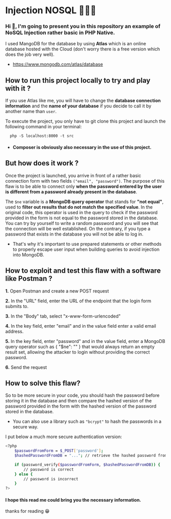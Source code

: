 # Injection NOSQL 🕵🏻‍♂

### Hi 👋, I'm going to present you in this repository an example of **NoSQL Injection** rather basic in PHP Native.

I used MangoDB for the database by using **Atlas** which is an online database hosted with the Cloud (don't worry there is a free version which does the job very well). 

- https://www.mongodb.com/atlas/database

## How to run this project locally to try and play with it ?

If you use Atlas like me, you will have to change the **database connection information** and the **name of your database** if you decide to call it by another name than `user`.

To execute the project, you only have to git clone this project and launch the following command in your terminal: 

```http
  php -S localhost:8000 -t src
```

- #### Composer is obviously also necessary in the use of this project.

## But how does it work ?

Once the project is launched, you arrive in front of a rather basic connection form with two fields `("email", "password")`. The purpose of this flaw is to be able to connect only **when the password entered by the user is different from a password already present in the database**.

The `$ne` variable is a **MongoDB query operator** that stands for **"not equal"**, used to __filter out results that do not match the specified value__. In the original code, this operator is used in the query to check if the password provided in the form is not equal to the password stored in the database.
You can try by yourself to write a random password and you will see that the connection will be well established. On the contrary, if you type a password that exists in the database you will not be able to log in.


- That's why it's important to use prepared statements or other methods to properly escape user input when building queries to avoid injection into MongoDB.

## How to exploit and test this flaw with a software like Postman ?

**1.** Open Postman and create a new POST request

**2.** In the "URL" field, enter the URL of the endpoint that the login form submits to.

**3.** In the "Body" tab, select "x-www-form-urlencoded"

**4.** In the key field, enter "email" and in the value field enter a valid email address.

**5.** In the key field, enter "password" and in the value field, enter a MongoDB query operator such as { "$ne": "" } that would always return an empty result set, allowing the attacker to login without providing the correct password.

**6.** Send the request

## How to solve this flaw?

So to be more secure in your code, you should hash the password before storing it in the database and then compare the hashed version of the password provided in the form with the hashed version of the password stored in the database.
- You can also use a library such as `"bcrypt"` to hash the passwords in a secure way.

I put below a much more secure authentication version:

```bash
<?php
    $passwordFromForm = $_POST['password'];
    $hashedPasswordFromDB = "..."; // retrieve the hashed password from the DB

    if (password_verify($passwordFromForm, $hashedPasswordFromDB)) {
        // password is correct
    } else {
        // password is incorrect
    }
?>
```


#### I hope this **read me** could bring you the necessary information.
thanks for reading 😁
